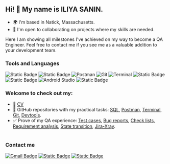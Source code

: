 ## Hi! 👋 My name is ILIYA SANIN.
* 🌍  I'm based in Natick, Massachusetts.
* 🤝  I'm open to collaborating on projects where my skills are needed.
<p> Here I am showing all milestones I've achieved on my way to become a QA Engineer. Feel free to contact me if you see me as a valuable addition to your development team. </p>

### Tools and Languages  

![Static Badge](https://img.shields.io/badge/DEVTOOLS-yellow?style=for-the-badge)
![Static Badge](https://img.shields.io/badge/MySQL-lightblue?style=for-the-badge&logo=mysql)
![Postman](https://img.shields.io/badge/Postman-FF6C37?style=for-the-badge&logo=postman&logoColor=white)
![Git](https://img.shields.io/badge/git-%23F05033.svg?style=for-the-badge&logo=git&logoColor=white)
![Terminal](https://img.shields.io/badge/Terminal-00485B.svg?style=for-the-badge&logo=iterm2&logoColor=white)
![Static Badge](https://img.shields.io/badge/Jira-black?style=for-the-badge&logo=Jira&logoColor=blue&label=Xray&labelColor=white&color=white)
![Static Badge](https://img.shields.io/badge/Fiddler-white?style=for-the-badge&logoColor=blue&labelColor=green&color=%2374ea00)
![Android Studio](https://img.shields.io/badge/Android%20Studio-3DDC84.svg?style=for-the-badge&logo=android-studio&logoColor=white)
![Static Badge](https://img.shields.io/badge/SOAP%20UI-%23FFFF00?style=for-the-badge&logoColor=blue&labelColor=%23FFFF00)


### Welcome to check out my:
* 📝 [CV](https://drive.google.com/file/d/1TSTSbpst5W1XGWFkGWdPXMvvM-xrfq6h/view?usp=sharing)
* 📁 GitHub repositories with my practical tasks: [SQL](https://github.com/Iliya-Sanin/SQL), [Postman](https://github.com/Iliya-Sanin/Postman), [Terminal](https://github.com/Iliya-Sanin/Terminal.git), [Git](https://github.com/Iliya-Sanin/git.git), [Devtools](https://github.com/Iliya-Sanin/Devtools.git).
* ✅ Prove of my QA experience: [Test cases](https://docs.google.com/spreadsheets/d/14jJGkKE-_dsHoKDxv9vLEOiuVdoq1nghIAXShAxtGqM/edit?usp=sharing), [Bug reports](https://docs.google.com/spreadsheets/d/1PcB0lMBvLAbC-182Xtb2DWlpNgbRFAeAY4_IThVkLvM/edit?usp=sharing), [Check lists](https://docs.google.com/spreadsheets/d/1M4U6JpDi8mtIIgrF1vO8SZwJ7qqzV4jZZsdfIvh4v80/edit?usp=sharing), [Requirement analysis](https://docs.google.com/spreadsheets/d/1o8A52A3gTyrYB0DvOBym1jpk1j_YVLWqHW_BHC4_eY8/edit?usp=sharing), [State transition](), [Jira-Xray](https://drive.google.com/drive/folders/1BoQLBtYOp_YeO3zy9egdarp1kDZgR-ms?usp=share_link).

#
### Contact me 

[![Gmail Badge](https://img.shields.io/badge/-iliya.sanin91@gmail.com-c14438?style=for-the-badge&logo=Gmail&logoColor=white&link=mailto:iliya.sanin91@gmail.com)](mailto:iliya.sanin91@gmail.com)
[![Static Badge](https://img.shields.io/badge/Telegram-blue?style=for-the-badge&logo=telegram)](https://t.me/IliyaS91)
[![Static Badge](https://img.shields.io/badge/LINKEDIN-blue?style=for-the-badge&logo=linkedin)](https://www.linkedin.com/in/iliya-sanin/)
